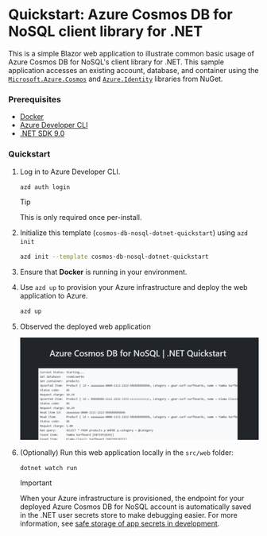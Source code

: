 <!--
---
page_type: sample
name: "Quickstart: Azure Cosmos DB for NoSQL and Azure SDK for .NET"
description: This is a simple ASP.NET web application to illustrate common basic usage of Azure Cosmos DB for NoSQL and the Azure SDK for .NET.
urlFragment: template
languages:
- csharp
- azdeveloper
products:
- azure-cosmos-db
---
-->

# Quickstart: Azure Cosmos DB for NoSQL client library for .NET

This is a simple Blazor web application to illustrate common basic usage of Azure Cosmos DB for NoSQL's client library for .NET. This sample application accesses an existing account, database, and container using the [`Microsoft.Azure.Cosmos`](https://www.nuget.org/packages/Microsoft.Azure.Cosmos) and  [`Azure.Identity`](https://www.nuget.org/packages/Azure.Identity) libraries from NuGet.

### Prerequisites

- [Docker](https://www.docker.com/)
- [Azure Developer CLI](https://aka.ms/azd-install)
- [.NET SDK 9.0](https://dotnet.microsoft.com/download/dotnet/9.0) 

### Quickstart

1. Log in to Azure Developer CLI.

    ```bash
    azd auth login
    ```

    > [!TIP]
    > This is only required once per-install.

1. Initialize this template (`cosmos-db-nosql-dotnet-quickstart`) using `azd init`

    ```bash
    azd init --template cosmos-db-nosql-dotnet-quickstart
    ```

1. Ensure that **Docker** is running in your environment.

1. Use `azd up` to provision your Azure infrastructure and deploy the web application to Azure.

    ```bash
    azd up
    ```

1. Observed the deployed web application

    ![Screenshot of the deployed web application.](assets/web.png)

1. (Optionally) Run this web application locally in the `src/web` folder: 

    ```dotnetcli
    dotnet watch run
    ```

    > [!IMPORTANT]
    > When your Azure infrastructure is provisioned, the endpoint for your deployed Azure Cosmos DB for NoSQL account is automatically saved in the .NET user secrets store to make debugging easier. For more information, see [safe storage of app secrets in development](https://learn.microsoft.com/aspnet/core/security/app-secrets).
